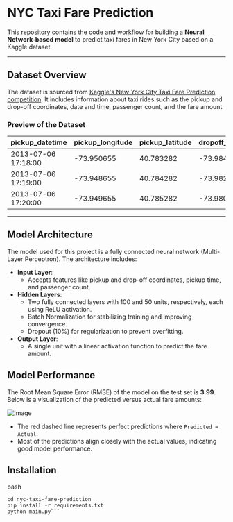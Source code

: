 # NYC Taxi Fare Prediction

This repository contains the code and workflow for building a **Neural Network-based model** to predict taxi fares in New York City based on a Kaggle dataset.

---

## **Dataset Overview**

The dataset is sourced from [Kaggle's New York City Taxi Fare Prediction competition](https://www.kaggle.com/c/new-york-city-taxi-fare-prediction). It includes information about taxi rides such as the pickup and drop-off coordinates, date and time, passenger count, and the fare amount.

### **Preview of the Dataset**

| pickup_datetime       | pickup_longitude | pickup_latitude | dropoff_longitude | dropoff_latitude | passenger_count | fare_amount |
|-----------------------|------------------|-----------------|-------------------|------------------|-----------------|-------------|
| 2013-07-06 17:18:00  | -73.950655       | 40.783282       | -73.984365        | 40.769802        | 1               | 12.50       |
| 2013-07-06 17:19:00  | -73.948655       | 40.784282       | -73.982365        | 40.768802        | 2               | 8.70        |
| 2013-07-06 17:20:00  | -73.949655       | 40.785282       | -73.980365        | 40.766802        | 1               | 5.30        |

---

## **Model Architecture**

The model used for this project is a fully connected neural network (Multi-Layer Perceptron). The architecture includes:

- **Input Layer**:
  - Accepts features like pickup and drop-off coordinates, pickup time, and passenger count.
- **Hidden Layers**:
  - Two fully connected layers with 100 and 50 units, respectively, each using ReLU activation.
  - Batch Normalization for stabilizing training and improving convergence.
  - Dropout (10%) for regularization to prevent overfitting.
- **Output Layer**:
  - A single unit with a linear activation function to predict the fare amount.

## **Model Performance**

The Root Mean Square Error (RMSE) of the model on the test set is **3.99**. Below is a visualization of the predicted versus actual fare amounts:

![image](https://github.com/user-attachments/assets/74376c4b-9b5c-436d-9f15-631474984496)

- The red dashed line represents perfect predictions where `Predicted = Actual`.
- Most of the predictions align closely with the actual values, indicating good model performance.

## **Installation**

bash 
```git clone https://github.com/nicole-baltodano/nyc-taxi-fare-prediction.git
cd nyc-taxi-fare-prediction
pip install -r requirements.txt
python main.py```
